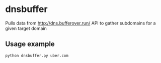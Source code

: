 # dnsbuffer
Pulls data from http://dns.bufferover.run/ API to gather subdomains for a given target domain

## Usage example
``` bash
python dnsbuffer.py uber.com
```
